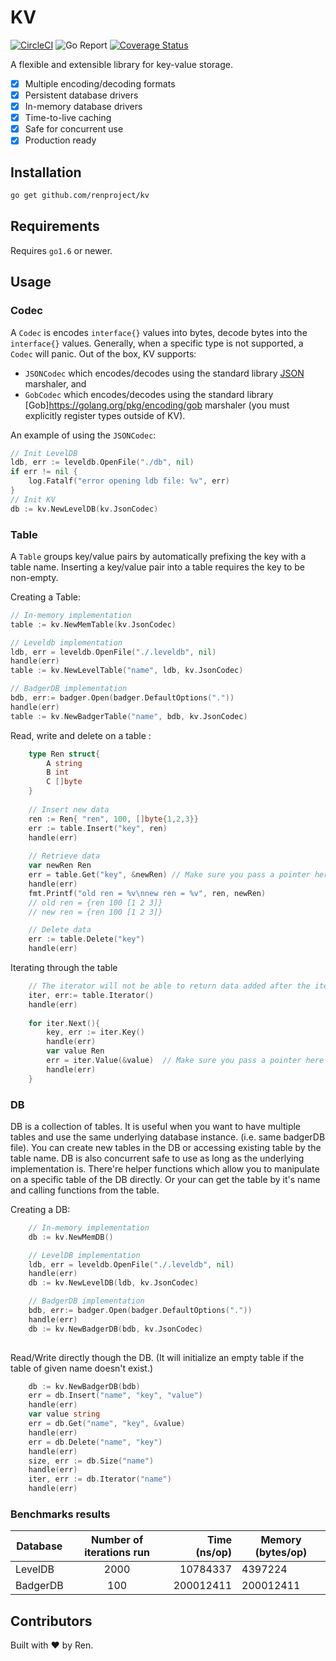 # KV

[![CircleCI](https://circleci.com/gh/renproject/kv/tree/master.svg?style=shield)](https://circleci.com/gh/renproject/kv/tree/master)
![Go Report](https://goreportcard.com/badge/github.com/renproject/kv)
[![Coverage Status](https://coveralls.io/repos/github/renproject/kv/badge.svg?branch=master)](https://coveralls.io/github/renproject/kv?branch=master)

A flexible and extensible library for key-value storage.

- [x] Multiple encoding/decoding formats
- [x] Persistent database drivers
- [x] In-memory database drivers
- [x] Time-to-live caching
- [x] Safe for concurrent use
- [x] Production ready

Installation
------------

```sh
go get github.com/renproject/kv
```

Requirements
------------

Requires `go1.6` or newer.

Usage
-----

### Codec

A `Codec` is encodes `interface{}` values into bytes, decode bytes into the `interface{}` values. Generally, when a specific type is not supported, a `Codec` will panic. Out of the box, KV supports:

- `JSONCodec` which encodes/decodes using the standard library [JSON](https://golang.org/pkg/encoding/json) marshaler, and
- `GobCodec` which encodes/decodes using the standard library [Gob]https://golang.org/pkg/encoding/gob marshaler (you must explicitly register types outside of KV).

An example of using the `JSONCodec`:

```go
// Init LevelDB
ldb, err := leveldb.OpenFile("./db", nil)
if err != nil {
    log.Fatalf("error opening ldb file: %v", err)
}
// Init KV
db := kv.NewLevelDB(kv.JsonCodec)
```

### Table

A `Table` groups key/value pairs by automatically prefixing the key with a table name. Inserting a key/value pair into a table requires the key to be non-empty.

Creating a Table:

```go
// In-memory implementation 
table := kv.NewMemTable(kv.JsonCodec)

// Leveldb implementation
ldb, err = leveldb.OpenFile("./.leveldb", nil)
handle(err)
table := kv.NewLevelTable("name", ldb, kv.JsonCodec)

// BadgerDB implementation 
bdb, err:= badger.Open(badger.DefaultOptions("."))
handle(err)
table := kv.NewBadgerTable("name", bdb, kv.JsonCodec)
```

Read, write and delete on a table :

```go
    type Ren struct{
        A string
        B int
        C []byte
    }
    
    // Insert new data 
    ren := Ren{ "ren", 100, []byte{1,2,3}}
    err := table.Insert("key", ren)
    handle(err)
    
    // Retrieve data 
    var newRen Ren
    err = table.Get("key", &newRen) // Make sure you pass a pointer here
    handle(err)
    fmt.Printf("old ren = %v\nnew ren = %v", ren, newRen)
    // old ren = {ren 100 [1 2 3]}
    // new ren = {ren 100 [1 2 3]} 	

    // Delete data
    err := table.Delete("key")
    handle(err)
```

Iterating through the table 
```go
    // The iterator will not be able to return data added after the iterator been created 
    iter, err:= table.Iterator()
    handle(err)
    
    for iter.Next(){
        key, err := iter.Key()
        handle(err)
        var value Ren 
        err = iter.Value(&value)  // Make sure you pass a pointer here
        handle(err)
    }
```

### DB
DB is a collection of tables. It is useful when you want to have multiple tables and use the same underlying database instance. (i.e. same badgerDB file). You can create new tables in the DB or accessing existing table by the table name.
DB is also concurrent safe to use as long as the underlying implementation is. There're helper functions which allow you to manipulate on
a specific table of the DB directly. Or your can get the table by it's name and calling functions from the table.

Creating a DB:
```go
	// In-memory implementation 
	db := kv.NewMemDB()

    // LevelDB implementation 
    ldb, err = leveldb.OpenFile("./.leveldb", nil)
    handle(err)
    db := kv.NewLevelDB(ldb, kv.JsonCodec)

	// BadgerDB implementation 
	bdb, err:= badger.Open(badger.DefaultOptions("."))
	handle(err)
	db := kv.NewBadgerDB(bdb, kv.JsonCodec)
	

```

Read/Write directly though the DB. (It will initialize an empty table if the table of given name doesn't exist.)
```go
	db := kv.NewBadgerDB(bdb)
	err = db.Insert("name", "key", "value")
	handle(err)
	var value string
	err = db.Get("name", "key", &value)
	handle(err)
	err = db.Delete("name", "key")
	handle(err)
	size, err := db.Size("name")
	handle(err)
	iter, err := db.Iterator("name")
	handle(err)
```

### Benchmarks results

| Database | Number of iterations run | Time (ns/op) | Memory (bytes/op) |
|----------|:------------------------:|-------------:|-------------------|
| LevelDB  |           2000           |     10784337 | 4397224           |
| BadgerDB |            100           |    200012411 | 200012411         |

Contributors
------------

Built with ❤ by Ren.
